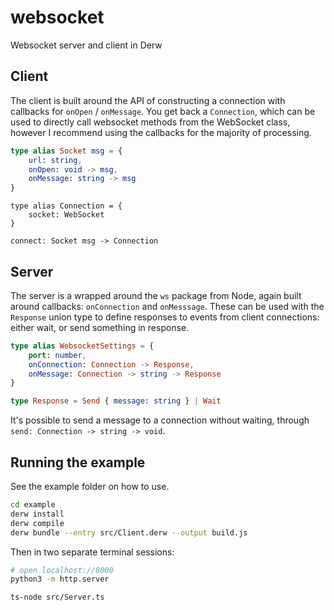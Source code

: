 # websocket
Websocket server and client in Derw

## Client

The client is built around the API of constructing a connection with callbacks for `onOpen` / `onMessage`. You get back a `Connection`, which can be used to directly call websocket methods from the WebSocket class, however I recommend using the callbacks for the majority of processing.

```elm
type alias Socket msg = {
    url: string,
    onOpen: void -> msg,
    onMessage: string -> msg
}
```

```
type alias Connection = {
    socket: WebSocket
}

connect: Socket msg -> Connection
```

## Server

The server is a wrapped around the `ws` package from Node, again built around callbacks: `onConnection` and `onMesssage`. These can be used with the `Response` union type to define responses to events from client connections: either wait, or send something in response.

```elm
type alias WebsocketSettings = {
    port: number,
    onConnection: Connection -> Response,
    onMessage: Connection -> string -> Response
}

type Response = Send { message: string } | Wait
```

It's possible to send a message to a connection without waiting, through `send: Connection -> string -> void`.

## Running the example

See the example folder on how to use.

```bash
cd example
derw install
derw compile
derw bundle --entry src/Client.derw --output build.js
```

Then in two separate terminal sessions:

```bash
# open localhost://8000
python3 -m http.server
```

```bash
ts-node src/Server.ts
```